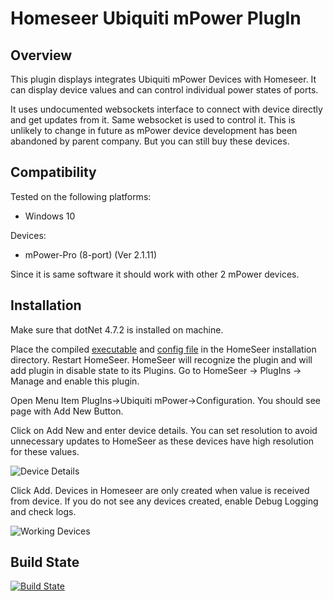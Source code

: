 Homeseer Ubiquiti mPower PlugIn
=====================================
Overview
--------
This plugin displays integrates Ubiquiti mPower Devices with Homeseer. It can display device values and can control individual power states of ports.

It uses undocumented websockets interface to connect with device directly and get updates from it. Same websocket is used to control it. This is unlikely to change in future as mPower device development has been abandoned by parent company. But you can still buy these devices.

Compatibility
------------
Tested on the following platforms:
* Windows 10

Devices:
* mPower-Pro (8-port) (Ver 2.1.11)

Since it is same software it should work with other 2 mPower devices.

Installation
-----------
Make sure that dotNet 4.7.2 is installed on machine.

Place the compiled [executable](https://ci.appveyor.com/project/dk307/hspi-ubiquitimpower/build/artifacts?branch=master) and [config file](https://ci.appveyor.com/project/dk307/hspi-ubiquitimpower/build/artifacts?branch=master) in the HomeSeer installation directory. Restart HomeSeer. HomeSeer will recognize the plugin and will add plugin in disable state to its Plugins. Go to HomeSeer -> PlugIns -> Manage and enable this plugin. 

Open Menu Item PlugIns->Ubiquiti mPower->Configuration. You should see page with Add New Button.

Click on Add New and enter device details. You can set resolution to avoid unnecessary updates to HomeSeer as these devices have high resolution for these values.

![Device Details](/asserts/DeviceDetails.png "Device Details")
 
Click Add. Devices in Homeseer are only created when value is received from device. If you do not see any devices created, enable Debug Logging and check logs.

![Working Devices](/asserts/WorkingDevices.png "Working Devices")

Build State
-----------
[![Build State](https://ci.appveyor.com/api/projects/status/github/dk307/HSPI_UbiquitiMPower?branch=master&svg=true)](https://ci.appveyor.com/project/dk307/HSPI-UbiquitiMPower/build/artifacts?branch=master)

  
